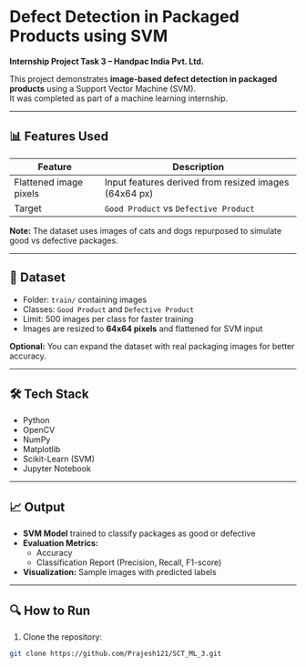 # Defect Detection in Packaged Products using SVM

**Internship Project Task 3 – Handpac India Pvt. Ltd.**

This project demonstrates **image-based defect detection in packaged products** using a Support Vector Machine (SVM).  
It was completed as part of a machine learning internship.

---

## 📊 Features Used

| Feature                  | Description                                             |
|---------------------------|---------------------------------------------------------|
| Flattened image pixels    | Input features derived from resized images (64x64 px) |
| Target                    | `Good Product` vs `Defective Product`                  |

**Note:** The dataset uses images of cats and dogs repurposed to simulate good vs defective packages.

---

## 📁 Dataset

- Folder: `train/` containing images  
- Classes: `Good Product` and `Defective Product`  
- Limit: 500 images per class for faster training  
- Images are resized to **64x64 pixels** and flattened for SVM input  

**Optional:** You can expand the dataset with real packaging images for better accuracy.

---

## 🛠️ Tech Stack

- Python  
- OpenCV  
- NumPy  
- Matplotlib  
- Scikit-Learn (SVM)  
- Jupyter Notebook  

---

## 📈 Output

- **SVM Model** trained to classify packages as good or defective  
- **Evaluation Metrics:**  
  - Accuracy  
  - Classification Report (Precision, Recall, F1-score)  
- **Visualization:** Sample images with predicted labels  

---

## 🔍 How to Run

1. Clone the repository:
```bash
git clone https://github.com/Prajesh121/SCT_ML_3.git
